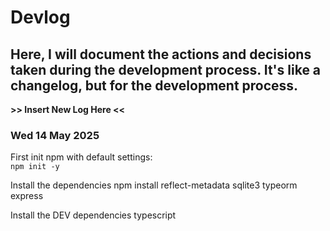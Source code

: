 # Devlog
## Here, I will document the actions and decisions taken during the development process. It's like a changelog, but for the development process.

**>> Insert New Log Here <<**

### Wed 14 May 2025

First init npm with default settings:  
`npm init -y`

Install the dependencies
npm install reflect-metadata sqlite3 typeorm express

Install the DEV dependencies
typescript